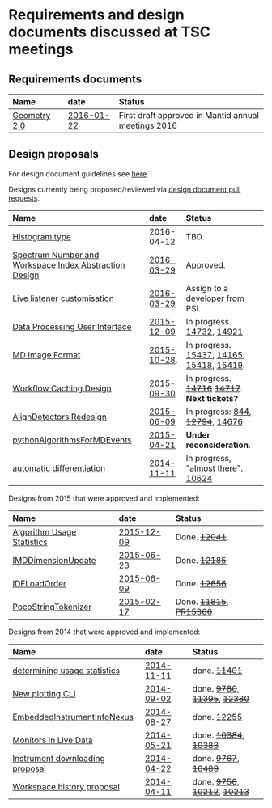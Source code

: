 # Requirements and design documents discussed at TSC meetings


## Requirements documents
| Name | date | Status|
| :------------ |:---------------|:-------|
| [Geometry 2.0](https://github.com/mantidproject/documents/blob/master/Design/Instrument-2.0/requirements-v2.md) | [2016-01-22](https://github.com/mantidproject/documents/blob/master/Project-Management/TechnicalSteeringCommittee/meetings/2016/TSC-meeting-2016-01-22.md) | First draft approved in Mantid annual meetings 2016 |


## Design proposals

For design document guidelines see [here]( http://www.mantidproject.org/Design_Document_Guidelines).

Designs currently being proposed/reviewed via [design document pull requests](https://github.com/mantidproject/documents/pulls).

| Name  | date | Status |
| :------------ |:---------------|:-------|
| [Histogram type](https://github.com/mantidproject/documents/pull/14) | 2016-04-12 | TBD. |
| [Spectrum Number and Workspace Index Abstraction Design](https://github.com/mantidproject/documents/pull/13) | [2016-03-29](/Project-Management/TechnicalSteeringCommittee/meetings/2016/TSC-meeting-2016-03-29.md) | Approved. |
| [Live listener customisation](https://github.com/mantidproject/documents/pull/7) | [2016-03-29](/Project-Management/TechnicalSteeringCommittee/meetings/2016/TSC-meeting-2016-03-29.md) | Assign to a developer from PSI. |
| [Data Processing User Interface](/Design/DataProcessorAlgorithmUI/DataProcessingUserInterface.md) | [2015-12-09](/Project-Management/TechnicalSteeringCommittee/meetings/2015/TSC-meeting-2015-12-09.md) | In progress. [14732](https://github.com/mantidproject/mantid/issues/14732), [14921](https://github.com/mantidproject/mantid/issues/14921)  |
| [MD Image Format](/Design/Imaging_IMAT/Workspace_type_for_stacks_of_images.md) | [2015-10-28](/Project-Management/TechnicalSteeringCommittee/meetings/2015/TSC-meeting-2015-10-28.md). | In progress.  [15437](https://github.com/mantidproject/mantid/issues/15437), [14165](https://github.com/mantidproject/mantid/issues/14165), [15418](https://github.com/mantidproject/mantid/issues/15418), [15419](https://github.com/mantidproject/mantid/issues/15419).|
| [Workflow Caching Design](/Design/WorkflowCaching.md) | [2015-09-30](/Project-Management/TechnicalSteeringCommittee/meetings/2015/TSC-meeting-2015-09-30.md) | In progress. ~~[14716](https://github.com/mantidproject/mantid/issues/14716)~~ ~~[14717](https://github.com/mantidproject/mantid/issues/14717)~~. **Next tickets?** |
| [AlignDetectors Redesign](/Design/AlignDetectors_rework.md) | [2015-06-09](/Project-Management/TechnicalSteeringCommittee/meetings/2015/TSC-meeting-2015-06-09.md) | In progress: ~~[844](https://github.com/mantidproject/mantid/pull/844)~~, ~~[12794](https://github.com/mantidproject/mantid/pull/12794)~~, [14676](https://github.com/mantidproject/mantid/issues/14676) |
| [pythonAlgorithmsForMDEvents](/Design/pythonAlgorithmsForMDEvents.rst)     | [2015-04-21](/Project-Management/TechnicalSteeringCommittee/meetings/2015/TSC-meeting-2015-04-21.md)  | **Under reconsideration**. |
| [automatic differentiation](/Design/IntegratingAdept.md) | [2014-11-11](/Project-Management/TechnicalSteeringCommittee/meetings/2014/TSC-meeting-2014-11-11.md) | In progress, "almost there". [10624](https://github.com/mantidproject/mantid/issues/10624) |

Designs from 2015 that were approved and implemented:

| Name  | date | Status |
| :------------ |:---------------|:-------|
| [Algorithm Usage Statistics](/Design/Usage/AlgorithmUsageStatistics.md) | [2015-12-09](/Project-Management/TechnicalSteeringCommittee/meetings/2015/TSC-meeting-2015-12-09.md) | Done.  ~~[12041](https://github.com/mantidproject/mantid/issues/12041)~~.|
| [IMDDimensionUpdate](/Design/VATES/IMDDimensionUpdate.md)     | [2015-06-23](/Project-Management/TechnicalSteeringCommittee/meetings/2015/TSC-meeting-2015-06-23.md) | Done. ~~[12185](https://github.com/mantidproject/mantid/issues/12185)~~ |
| [IDFLoadOrder](/Design/IDFLoadOrder.md) | [2015-06-09](/Project-Management/TechnicalSteeringCommittee/meetings/2015/TSC-meeting-2015-06-09.md) | Done. ~~[12656](https://github.com/mantidproject/mantid/issues/12656)~~ |
| [PocoStringTokenizer](/Design/PocoStringTokenizer.md)  | [2015-02-17](/Project-Management/TechnicalSteeringCommittee/meetings/2015/TSC-meeting-2015-02-17.md)  | Done. ~~[11815](https://github.com/mantidproject/mantid/issues/11815)~~, ~~[PR15366](https://github.com/mantidproject/mantid/pull/15366)~~ |

Designs from 2014 that were approved and implemented:

| Name  | date | Status |
| :------------ |:---------------|:-------|
| [determining usage statistics](/Design/MeasureUsageStatistics.md) |[2014-11-11](/Project-Management/TechnicalSteeringCommittee/meetings/2014/TSC-meeting-2014-11-11.md) | done. ~~[11401](https://github.com/mantidproject/mantid/issues/11401)~~ |
| [New plotting CLI](/Design/Plotting/plotting_cli.md) | [2014-09-02](/Project-Management/TechnicalSteeringCommittee/meetings/2014/TSC-meeting-2014-09-02.md) | done. ~~[9780](https://github.com/mantidproject/mantid/issues/9780)~~, ~~[11395](https://github.com/mantidproject/mantid/issues/11395)~~, ~~[12380](https://github.com/mantidproject/mantid/issues/12380)~~ |
| [EmbeddedInstrumentInfoNexus](/Design/EmbeddedInstrumentInfoNexus.md)     | [2014-08-27](/Project-Management/TechnicalSteeringCommittee/meetings/2014/TSC-meeting-2014-08-27.md) | done. ~~[12255](https://github.com/mantidproject/mantid/issues/12255)~~ |
| [Monitors in Live Data](/Design/MonitorsInLiveData.md) | [2014-05-21](/Project-Management/TechnicalSteeringCommittee/meetings/2014/TSC-meeting-2014-05-21.md) | done. ~~[10384](https://github.com/mantidproject/mantid/issues/10384)~~, ~~[10383](https://github.com/mantidproject/mantid/issues/10383)~~ |
| [Instrument downloading proposal](/Design/InstrumentFetching.md) | [2014-04-22](/Project-Management/TechnicalSteeringCommittee/meetings/2014/TSC-meeting-2014-04-22.md) | done. ~~[9767](https://github.com/mantidproject/mantid/issues/9767)~~, ~~[10489](http://trac.mantidproject.org/mantid/ticket/10489)~~ |
| [Workspace history proposal](/Design/Nested%20History%20Detailed%20Design%20Document.docx) | [2014-04-11](/Project-Management/TechnicalSteeringCommittee/meetings/2014/TSC-meeting-2014-04-11.md) | done. ~~[9756](https://github.com/mantidproject/mantid/issues/9756)~~,  ~~[10212](https://github.com/mantidproject/mantid/issues/10212)~~, ~~[10213](https://github.com/mantidproject/mantid/issues/10213)~~ |


